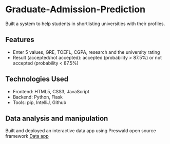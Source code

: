 # Graduate-Admission-Prediction

Built a system to help students in shortlisting universities with their profiles.

## Features

+ Enter 5 values, GRE, TOEFL, CGPA, research and the university rating
+ Result (accepted/not accepted): accepted (probability > 87.5%) or not accepted (probability < 87.5%)

## Technologies Used

+ Frontend: HTML5, CSS3, JavaScript 
+ Backend: Python, Flask
+ Tools: pip, IntelliJ, Github
  
## Data analysis and manipulation
Built and deployed an interactive data app using Preswald open source framework
[Data app](https://proj--474e67f0-ndjz2ws6la-ue.a.run.app)



